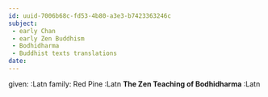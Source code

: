 ```yaml
---
id: uuid-7006b68c-fd53-4b80-a3e3-b7423363246c
subject: 
 - early Chan
 - early Zen Buddhism
 - Bodhidharma
 - Buddhist texts translations
date: 
---
```


given:  :Latn
family: Red Pine :Latn
**The Zen Teaching of Bodhidharma** :Latn